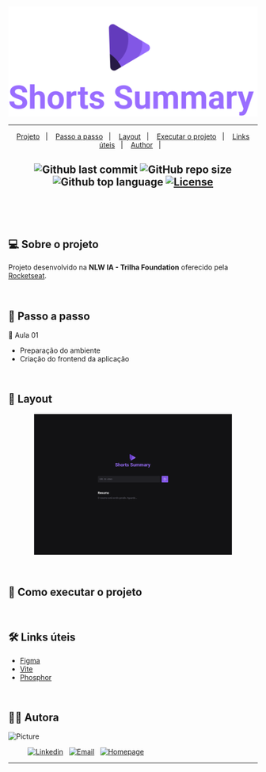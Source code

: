 <p align="center">
  <img alt=" Shorts Summary" src=".github/logo.svg">
</p>

---

<p align="center">
  <a href="#💻-sobre-projeto">Projeto</a>&nbsp;&nbsp;&nbsp;|&nbsp;&nbsp;&nbsp;
  <a href="#📎-passo-a-passo">Passo a passo</a>&nbsp;&nbsp;&nbsp;|&nbsp;&nbsp;&nbsp;
  <a href="#🎨-layout">Layout</a>&nbsp;&nbsp;&nbsp;|&nbsp;&nbsp;&nbsp;
  <a href="#🚀-como-executar-o-projeto">Executar o projeto</a>&nbsp;&nbsp;&nbsp;|&nbsp;&nbsp;&nbsp;
  <a href="#🛠-links-uteis">Links úteis</a>&nbsp;&nbsp;&nbsp;|&nbsp;&nbsp;&nbsp;
  <a href="#-author">Author</a>&nbsp;&nbsp;&nbsp;|&nbsp;&nbsp;&nbsp;
</p>

<h2  align="center">

![Github last commit](https://img.shields.io/github/last-commit/nlnadialigia/nlwia?color=633bbc&style=plastic)
![GitHub repo size](https://img.shields.io/github/repo-size/nlnadialigia/nlwia?color=633bbc&style=plastic)
![Github top language](https://img.shields.io/github/languages/top/nlnadialigia/nlwia?color=633bbc)
[![License](https://img.shields.io/github/license/nlnadialigia/nlwia?color=633bbc&logoColor=633bbc&style=plastic)](./LICENSE)

</h2><br>

</p>

<br>

## 💻 Sobre o projeto

Projeto desenvolvido na **NLW IA - Trilha Foundation** oferecido pela [Rocketseat](https://www.rocketseat.com.br/).

<br>

## 📎 Passo a passo

📌  Aula 01
- Preparação do ambiente
- Criação do frontend da aplicação


<br>

## 🎨 Layout

<p align="center">
  <img alt=" Web" src=".github/layout.png" width=400>
</p>

<br>

## 🚀 Como executar o projeto

<!-- > 💡 O Frontend precisa que o Backend esteja sendo executado para funcionar.

<br>

#### 🎲 Rodando o Backend (servidor)

```bash

# Clone este repositório
$ git clone git@github.com:nlnadialigia/ignite-lab-0.0.git

# Acesse a pasta do projeto no terminal/cmd
$ cd ignite-lab-0.0

# Vá para a pasta server
$ cd server

# Instale as dependências
$ npm install

# Execute a aplicação em modo de desenvolvimento
$ npm run dev

# O servidor inciará na porta:3333 - acesse http://localhost:3333

``` 

<br>

#### 🪄 Testando os endpoints

[![Run in Postman](https://run.pstmn.io/button.svg)](https://app.getpostman.com/run-collection/14773197-0050dc4b-5264-46c6-b670-642c2019332e?action=collection%2Ffork&source=rip_markdown&collection-url=entityId%3D14773197-0050dc4b-5264-46c6-b670-642c2019332e%26entityType%3Dcollection%26workspaceId%3D7971a1b7-792d-4b16-8887-ef0f4b4b3c35#?env%5Blocal%5D=W3sia2V5IjoiYmFzZV91cmwiLCJ2YWx1ZSI6Imh0dHA6Ly9sb2NhbGhvc3Q6MzMzMyIsImVuYWJsZWQiOnRydWUsInR5cGUiOiJkZWZhdWx0In1d)

<br>

#### 🧭 Rodando a aplicação web (Frontend)

```bash

# Clone este repositório
$ git clone git@github.com:nlnadialigia/ignite-lab-0.0.git

# Acesse a pasta do projeto no seu terminal/cmd
$ cd ignite-lab-0.0

# Vá para a pasta da aplicação Front End
$ cd web

# Instale as dependências
$ npm install

# Instalar o react-scripts global
$ npm install -g react-scripts

# Execute a aplicação em modo de desenvolvimento
$ npm run start

# A aplicação será aberta na porta:3000 - acesse http://localhost:3000

```-->
<br>

## 🛠 Links úteis

- [Figma](https://www.figma.com/)
- [Vite](https://vitejs.dev/)
- [Phosphor](https://phosphoricons.com/)


<br>

## 👩‍💼 Autora

<img src="https://ik.imagekit.io/l7cwocexhc/me/card_nlnadialigia.png?updatedAt=1694126884257" width="300px;" alt="Picture"/>

&nbsp;&nbsp;&nbsp;&nbsp;&nbsp;&nbsp;&nbsp;&nbsp;&nbsp;&nbsp;[![Linkedin](https://img.shields.io/badge/-Linkedin-732a7b?style=plastic&logo=Linkedin&logoColor=white&link=https://www.linkedin.com/in/nlnadialigia/)](https://www.linkedin.com/in/nlnadialigia)&nbsp;&nbsp;
[![Email](https://img.shields.io/badge/-Email-732a7b?style=plastic&logo=Gmail&logoColor=white&link=mailto:nlnadialigia@gmail.com)](mailto:nlnadialigia@gmail.com)&nbsp;&nbsp;
[![Homepage](https://img.shields.io/badge/-Homepage-732a7b?style=plastic)](https://www.nlnadialigia.com)

---